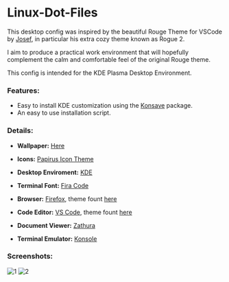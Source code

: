 # Linux-Dot-Files

This desktop config was inspired by the beautiful Rouge Theme for VSCode by [Josef](https://github.com/josefaidt), in particular his extra cozy theme known as Rogue 2.

I aim to produce a practical work environment that will hopefully complement the calm and comfortable feel of the original Rouge theme. 

This config is intended for the KDE Plasma Desktop Environment.


### Features:

- Easy to install KDE customization using the [Konsave](https://github.com/Prayag2/konsave) package.
- An easy to use installation script.


### Details:

- <strong>Wallpaper:</strong> [Here](https://github.com/Daniel27110/Dot-Files/blob/master/Pictures/br.jpg)

- <strong>Icons:</strong> [Papirus Icon Theme](https://github.com/PapirusDevelopmentTeam/papirus-icon-theme)

- <strong>Desktop Enviroment:</strong> [KDE](https://kde.org/)

- <strong>Terminal Font:</strong> [Fira Code](https://github.com/tonsky/FiraCode)

- <strong>Browser:</strong> [Firefox](https://www.mozilla.org/en-US/firefox/new/), theme fount [here](https://addons.mozilla.org/en-US/firefox/addon/new-rouge-theme/)

- <strong>Code Editor:</strong> [VS Code](https://code.visualstudio.com/), theme fount [here](https://github.com/josefaidt/rouge-theme)

- <strong>Document Viewer:</strong> [Zathura](https://pwmt.org/projects/zathura/)

- <strong>Terminal Emulator:</strong> [Konsole](https://konsole.kde.org/)


### Screenshots:

![1](https://user-images.githubusercontent.com/98629277/211227382-57d107c1-f677-4b78-b895-73ae802d737e.png)
![2](https://user-images.githubusercontent.com/98629277/233811238-9fbef451-42c7-477f-8f78-1177934a7e49.png)

